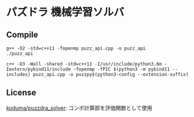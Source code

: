 # パズドラ 機械学習ソルバ

## Compile

```
g++ -O2 -std=c++11 -fopenmp puzz_api.cpp -o puzz_api
./puzz_api

c++ -O3 -Wall -shared -std=c++11 -I/usr/include/python3.6m -Iextern/pybind11/include -fopenmp -fPIC $(python3 -m pybind11 --includes) puzz_api.cpp -o puzzpy$(python3-config --extension-suffix)
```

## License
[koduma/puzzdra_solver](https://github.com/koduma/puzzdra_solver): コンボ計算部を評価関数として使用
